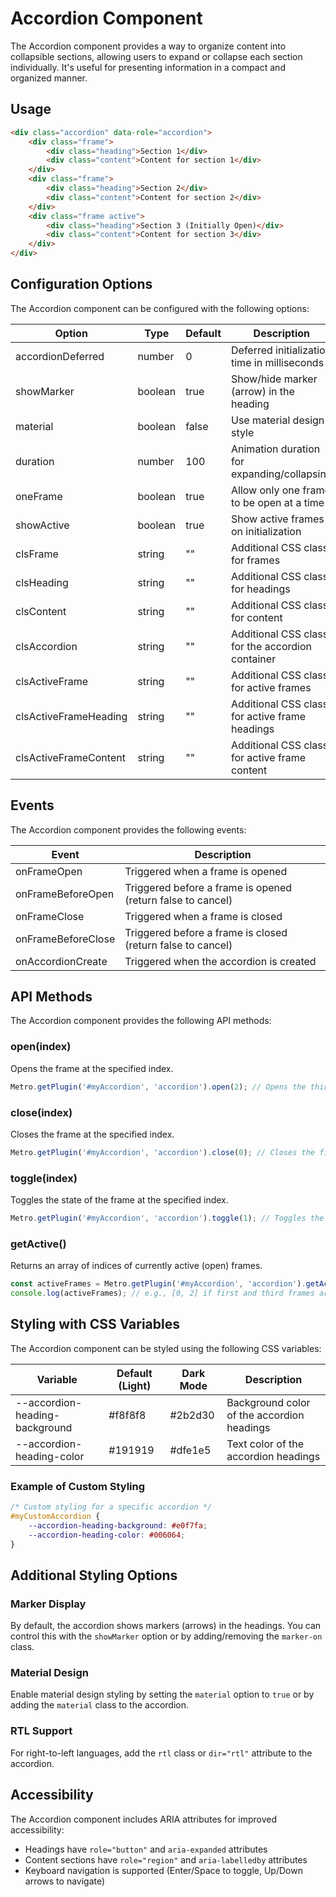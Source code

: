 # Accordion Component

The Accordion component provides a way to organize content into collapsible sections, allowing users to expand or collapse each section individually. It's useful for presenting information in a compact and organized manner.

## Usage

```html
<div class="accordion" data-role="accordion">
    <div class="frame">
        <div class="heading">Section 1</div>
        <div class="content">Content for section 1</div>
    </div>
    <div class="frame">
        <div class="heading">Section 2</div>
        <div class="content">Content for section 2</div>
    </div>
    <div class="frame active">
        <div class="heading">Section 3 (Initially Open)</div>
        <div class="content">Content for section 3</div>
    </div>
</div>
```

## Configuration Options

The Accordion component can be configured with the following options:

| Option | Type | Default | Description |
| ------ | ---- |---------| ----------- |
| accordionDeferred | number | 0       | Deferred initialization time in milliseconds |
| showMarker | boolean | true    | Show/hide marker (arrow) in the heading |
| material | boolean | false   | Use material design style |
| duration | number | 100     | Animation duration for expanding/collapsing |
| oneFrame | boolean | true    | Allow only one frame to be open at a time |
| showActive | boolean | true    | Show active frames on initialization |
| clsFrame | string | ""      | Additional CSS class for frames |
| clsHeading | string | ""      | Additional CSS class for headings |
| clsContent | string | ""      | Additional CSS class for content |
| clsAccordion | string | ""      | Additional CSS class for the accordion container |
| clsActiveFrame | string | ""      | Additional CSS class for active frames |
| clsActiveFrameHeading | string | ""      | Additional CSS class for active frame headings |
| clsActiveFrameContent | string | ""      | Additional CSS class for active frame content |

## Events

The Accordion component provides the following events:

| Event | Description |
| ----- | ----------- |
| onFrameOpen | Triggered when a frame is opened |
| onFrameBeforeOpen | Triggered before a frame is opened (return false to cancel) |
| onFrameClose | Triggered when a frame is closed |
| onFrameBeforeClose | Triggered before a frame is closed (return false to cancel) |
| onAccordionCreate | Triggered when the accordion is created |

## API Methods

The Accordion component provides the following API methods:

### open(index)

Opens the frame at the specified index.

```javascript
Metro.getPlugin('#myAccordion', 'accordion').open(2); // Opens the third frame
```

### close(index)

Closes the frame at the specified index.

```javascript
Metro.getPlugin('#myAccordion', 'accordion').close(0); // Closes the first frame
```

### toggle(index)

Toggles the state of the frame at the specified index.

```javascript
Metro.getPlugin('#myAccordion', 'accordion').toggle(1); // Toggles the second frame
```

### getActive()

Returns an array of indices of currently active (open) frames.

```javascript
const activeFrames = Metro.getPlugin('#myAccordion', 'accordion').getActive();
console.log(activeFrames); // e.g., [0, 2] if first and third frames are open
```

## Styling with CSS Variables

The Accordion component can be styled using the following CSS variables:

| Variable | Default (Light) | Dark Mode | Description |
| -------- | --------------- | --------- | ----------- |
| --accordion-heading-background | #f8f8f8 | #2b2d30 | Background color of the accordion headings |
| --accordion-heading-color | #191919 | #dfe1e5 | Text color of the accordion headings |

### Example of Custom Styling

```css
/* Custom styling for a specific accordion */
#myCustomAccordion {
    --accordion-heading-background: #e0f7fa;
    --accordion-heading-color: #006064;
}
```

## Additional Styling Options

### Marker Display

By default, the accordion shows markers (arrows) in the headings. You can control this with the `showMarker` option or by adding/removing the `marker-on` class.

### Material Design

Enable material design styling by setting the `material` option to `true` or by adding the `material` class to the accordion.

### RTL Support

For right-to-left languages, add the `rtl` class or `dir="rtl"` attribute to the accordion.

## Accessibility

The Accordion component includes ARIA attributes for improved accessibility:
- Headings have `role="button"` and `aria-expanded` attributes
- Content sections have `role="region"` and `aria-labelledby` attributes
- Keyboard navigation is supported (Enter/Space to toggle, Up/Down arrows to navigate)